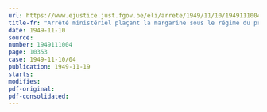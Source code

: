 ```yaml
---
url: https://www.ejustice.just.fgov.be/eli/arrete/1949/11/10/1949111004/justel
title-fr: "Arrêté ministériel plaçant la margarine sous le régime du prix normal"
date: 1949-11-10
source:
number: 1949111004
page: 10353
case: 1949-11-10/04
publication: 1949-11-19
starts:
modifies:
pdf-original:
pdf-consolidated:
---
```


